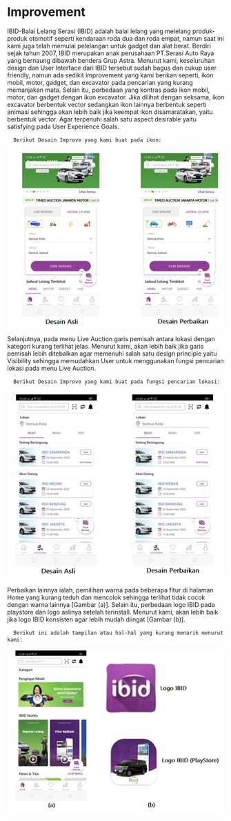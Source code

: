 # Improvement

IBID-Balai Lelang Serasi (IBID) adalah balai lelang yang melelang produk-produk otomotif seperti kendaraan roda dua dan roda empat, 
namun saat ini kami juga telah memulai pelelangan untuk gadget dan alat berat. Berdiri sejak tahun 2007, 
IBID merupakan anak perusahaan PT.Serasi Auto Raya yang bernaung dibawah bendera Grup Astra.
Menurut kami, keseluruhan design dan User Interface dari IBID tersebut sudah bagus dan cukup user friendly, 
namun ada sedikit improvement yang kami berikan seperti, ikon mobil, motor, gadget, dan excavator pada pencarian yang kurang memanjakan mata. 
Selain itu, perbedaan yang kontras pada ikon mobil, motor, dan gadget dengan ikon excavator. 
Jika dilihat dengan seksama, ikon excavator berbentuk vector sedangkan ikon lainnya berbentuk seperti animasi sehingga akan lebih baik jika keempat ikon disamaratakan, 
yaitu berbentuk vector. Agar terpenuhi salah satu aspect desirable yaitu satisfying pada User Experience Goals.

      Berikut Desain Improve yang kami buat pada ikon:
  ![Image of Improve 1](https://github.com/kiyahza27/Assignment1-HCI/blob/master/Task%202%20(Interview%20UI-UX%20Designer)/Pict%20Improvement/improve%201.jpg)

Selanjutnya, pada menu Live Auction garis pemisah antara lokasi dengan kategori kurang terlihat jelas. Menurut kami, akan lebih baik jika garis pemisah 
lebih ditebalkan agar memenuhi salah satu design principle yaitu Visibility sehingga memudahkan User untuk menggunakan fungsi pencarian lokasi pada menu Live Auction.

      Berikut Desain Improve yang kami buat pada fungsi pencarian lokasi:
  ![Image of Improve 2](https://github.com/kiyahza27/Assignment1-HCI/blob/master/Task%202%20(Interview%20UI-UX%20Designer)/Pict%20Improvement/improve%202.jpg)

Perbaikan lainnya ialah, pemilihan warna pada beberapa fitur di halaman Home yang kurang teduh dan mencolok sehingga terlihat tidak cocok dengan warna lainnya [Gambar (a)]. 
Selain itu, perbedaan logo IBID pada playstore dan logo aslinya setelah terinstall. Menurut kami, akan lebih baik jika logo IBID konsisten agar lebih mudah diingat [Gambar (b)].

      Berikut ini adalah tampilan atau hal-hal yang kurang menarik menurut kami:
  ![Image of Improve 3](https://github.com/kiyahza27/Assignment1-HCI/blob/master/Task%202%20(Interview%20UI-UX%20Designer)/Pict%20Improvement/improve%203.jpg)
